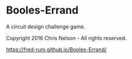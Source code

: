 # Booles-Errand
A circuit design challenge game.

Copyright 2016 Chris Nelson - All rights reserved.

https://fred-rum.github.io/Booles-Errand/
